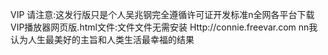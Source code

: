 VIP 请注意:这发行版只是个人吴兆钢完全遵循许可证开发标准n全网各平台下载VIP播放器网页版.html文件:文件文件无需安装 Http://connie.freevar.com nn我认为人生最美好的主旨和人类生活最幸福的结果
